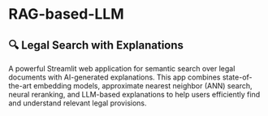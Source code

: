 # RAG-based-LLM  

## 🔍 Legal Search with Explanations
A powerful Streamlit web application for semantic search over legal documents with AI-generated explanations. This app combines state-of-the-art embedding models, approximate nearest neighbor (ANN) search, neural reranking, and LLM-based explanations to help users efficiently find and understand relevant legal provisions.
